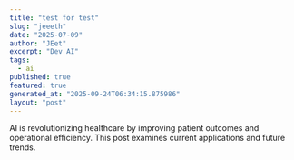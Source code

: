```yaml
---
title: "test for test"
slug: "jeeeth"
date: "2025-07-09"
author: "JEet"
excerpt: "Dev AI"
tags:
  - ai
published: true
featured: true
generated_at: "2025-09-24T06:34:15.875986"
layout: "post"
---
```


AI is revolutionizing healthcare by improving patient outcomes and operational efficiency. This post examines current applications and future trends.